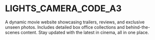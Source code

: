 # LIGHTS_CAMERA_CODE_A3
A dynamic movie website showcasing trailers, reviews, and exclusive unseen photos. Includes detailed box office collections and behind-the-scenes content. Stay updated with the latest in cinema, all in one place.
